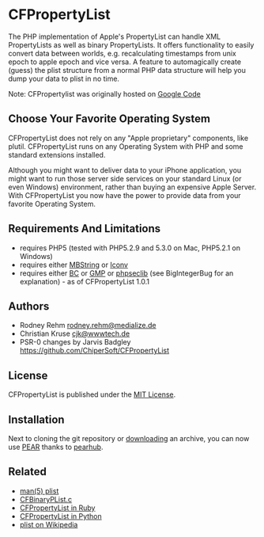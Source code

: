 # CFPropertyList

The PHP implementation of Apple's PropertyList can handle XML PropertyLists as well as binary PropertyLists. It offers functionality to easily convert data between worlds, e.g. recalculating timestamps from unix epoch to apple epoch and vice versa. A feature to automagically create (guess) the plist structure from a normal PHP data structure will help you dump your data to plist in no time.

Note: CFPropertylist was originally hosted on [Google Code](http://code.google.com/p/cfpropertylist/)

## Choose Your Favorite Operating System

CFPropertyList does not rely on any "Apple proprietary" components, like plutil. CFPropertyList runs on any Operating System with PHP and some standard extensions installed.

Although you might want to deliver data to your iPhone application, you might want to run those server side services on your standard Linux (or even Windows) environment, rather than buying an expensive Apple Server. With CFPropertyList you now have the power to provide data from your favorite Operating System.

## Requirements And Limitations

* requires PHP5 (tested with PHP5.2.9 and 5.3.0 on Mac, PHP5.2.1 on Windows)
* requires either [MBString](http://php.net/mbstring) or [Iconv](http://php.net/iconv)
* requires either [BC](http://php.net/bc) or [GMP](http://php.net/gmp) or [phpseclib](http://phpseclib.sourceforge.net/) (see BigIntegerBug for an explanation) - as of CFPropertyList 1.0.1

## Authors

- Rodney Rehm <rodney.rehm@medialize.de>
- Christian Kruse <cjk@wwwtech.de>
- PSR-0 changes by Jarvis Badgley <https://github.com/ChiperSoft/CFPropertyList>

## License

CFPropertyList is published under the [MIT License](http://www.opensource.org/licenses/mit-license.php).

## Installation

Next to cloning the git repository or [downloading](https://github.com/rodneyrehm/CFPropertyList/archives/master) an archive, you can now use [PEAR](http://www.pearhub.org/projects/CFPropertyList) thanks to [pearhub](https://github.com/troelskn/pearhub).

## Related

* [man(5) plist](http://developer.apple.com/documentation/Darwin/Reference/ManPages/man5/plist.5.html)
* [CFBinaryPList.c](http://www.opensource.apple.com/source/CF/CF-476.15/CFBinaryPList.c)
* [CFPropertyList in Ruby](http://rubyforge.org/projects/cfpropertylist/)
* [CFPropertyList in Python](https://github.com/bencochran/CFPropertyList)
* [plist on Wikipedia](http://en.wikipedia.org/wiki/Plist)
